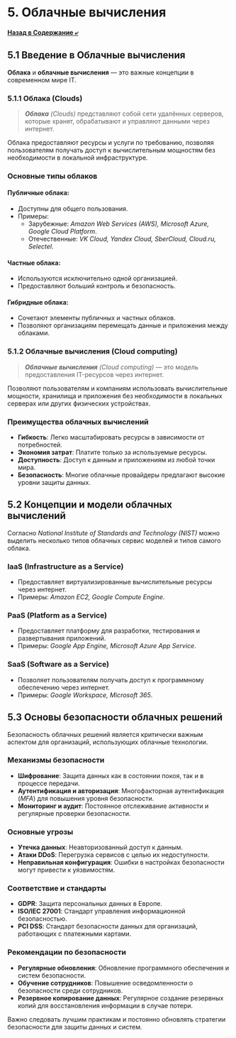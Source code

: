 # 5. Облачные вычисления

#### [Назад в Содержание ⤶](/README.md)

## 5.1 Введение в Облачные вычисления
**Облака** и **облачные вычисления** — это важные концепции в современном мире IT.

### 5.1.1 Облака (Clouds)
> _**Облака** (Clouds)_ представляют собой сети удалённых серверов, которые хранят, обрабатывают и управляют данными 
> через интернет.

Облака предоставляют ресурсы и услуги по требованию, позволяя пользователям получать доступ к вычислительным мощностям 
без необходимости в локальной инфраструктуре.

### Основные типы облаков
#### Публичные облака:
- Доступны для общего пользования.
- Примеры: 
  - Зарубежные: _Amazon Web Services (AWS), Microsoft Azure, Google Cloud Platform_.
  - Отечественные: _VK Cloud, Yandex Cloud, SberCloud, Cloud.ru, Selectel_.

#### Частные облака:
- Используются исключительно одной организацией.
- Предоставляют больший контроль и безопасность.

#### Гибридные облака:
- Сочетают элементы публичных и частных облаков.
- Позволяют организациям перемещать данные и приложения между облаками.

### 5.1.2 Облачные вычисления (Cloud computing)
> _**Облачные вычисления** (Cloud computing)_ — это модель предоставления IT-ресурсов через интернет. 

Позволяют пользователям и компаниям использовать вычислительные мощности, хранилища и приложения без необходимости 
в локальных серверах или других физических устройствах.

### Преимущества облачных вычислений
- **Гибкость**: Легко масштабировать ресурсы в зависимости от потребностей.
- **Экономия затрат**: Платите только за используемые ресурсы.
- **Доступность**: Доступ к данным и приложениям из любой точки мира.
- **Безопасность**: Многие облачные провайдеры предлагают высокие уровни защиты данных.

## 5.2 Концепции и модели облачных вычислений
Согласно _National Institute of Standards and Technology (NIST)_ можно выделить несколько типов облачных сервис моделей 
и типов самого облака.

### IaaS (Infrastructure as a Service)
- Предоставляет виртуализированные вычислительные ресурсы через интернет.
- Примеры: _Amazon EC2, Google Compute Engine_.

### PaaS (Platform as a Service)
- Предоставляет платформу для разработки, тестирования и развертывания приложений.
- Примеры: _Google App Engine, Microsoft Azure App Service_.

### SaaS (Software as a Service)
- Позволяет пользователям получать доступ к программному обеспечению через интернет.
- Примеры: _Google Workspace, Microsoft 365_.

## 5.3 Основы безопасности облачных решений
Безопасность облачных решений является критически важным аспектом для организаций, использующих облачные технологии.

### Механизмы безопасности
- **Шифрование**: Защита данных как в состоянии покоя, так и в процессе передачи.
- **Аутентификация и авторизация**: Многофакторная аутентификация (_MFA_) для повышения уровня безопасности.
- **Мониторинг и аудит**: Постоянное отслеживание активности и регулярные проверки безопасности.

### Основные угрозы
- **Утечка данных**: Неавторизованный доступ к данным.
- **Атаки DDoS**: Перегрузка сервисов с целью их недоступности.
- **Неправильная конфигурация**: Ошибки в настройках безопасности могут привести к уязвимостям.

### Соответствие и стандарты
- **GDPR**: Защита персональных данных в Европе.
- **ISO/IEC 27001**: Стандарт управления информационной безопасностью.
- **PCI DSS**: Стандарт безопасности данных для организаций, работающих с платежными картами.

### Рекомендации по безопасности
- **Регулярные обновления**: Обновление программного обеспечения и систем безопасности.
- **Обучение сотрудников**: Повышение осведомленности о безопасности среди сотрудников.
- **Резервное копирование данных**: Регулярное создание резервных копий для восстановления информации в случае потери.

Важно следовать лучшим практикам и постоянно обновлять стратегии безопасности для защиты данных и систем.